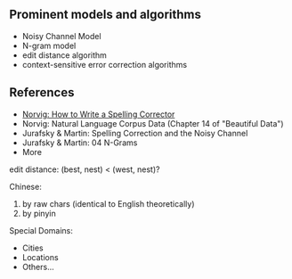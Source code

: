 
## Prominent models and algorithms

* Noisy Channel Model
* N-gram model
* edit distance algorithm
* context-sensitive error correction algorithms

## References

* [Norvig: How to Write a Spelling Corrector](http://norvig.com/spell-correct.html)
* Norvig: Natural Language Corpus Data (Chapter 14 of "Beautiful Data")
* Jurafsky & Martin: Spelling Correction and the Noisy Channel
* Jurafsky & Martin: 04 N-Grams
* More


edit distance:
(best, nest) < (west, nest)?

Chinese:
1. by raw chars (identical to English theoretically)
2. by pinyin

Special Domains:

- Cities
- Locations
- Others...

